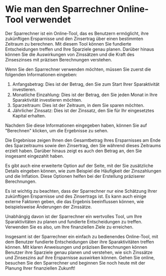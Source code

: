 Wie man den Sparrechner Online-Tool verwendet
=============================================

Der Sparrechner ist ein Online-Tool, das es Benutzern ermöglicht, ihre zukünftigen Ersparnisse und den Zinsertrag über einen bestimmten Zeitraum zu berechnen. Mit diesem Tool können Sie fundierte Entscheidungen treffen und Ihre Sparziele genau planen. Darüber hinaus können Sie die Auswirkungen von Zinssätzen und die Kraft des Zinseszinses mit präzisen Berechnungen verstehen.

Wenn Sie den Sparrechner verwenden möchten, müssen Sie zuerst die folgenden Informationen eingeben:

1. Anfangsbetrag: Dies ist der Betrag, den Sie zum Start Ihrer Sparaktivität investieren.
2. Monatliche Einzahlung: Dies ist der Betrag, den Sie jeden Monat in Ihre Sparaktivität investieren möchten.
3. Sparzeitraum: Dies ist der Zeitraum, in dem Sie sparen möchten.
4. Jährlicher Zinssatz: Dies ist der Zinssatz, den Sie für Ihr eingesetztes Kapital erhalten.

Nachdem Sie diese Informationen eingegeben haben, können Sie auf "Berechnen" klicken, um die Ergebnisse zu sehen.

Die Ergebnisse zeigen Ihnen den Gesamtbetrag Ihres Ersparnisses am Ende des Sparzeitraums sowie den Zinsertrag, den Sie während dieses Zeitraums erzielt haben. Darüber hinaus zeigt es auch den Betrag an, den Sie insgesamt eingezahlt haben.

Es gibt auch eine erweiterte Option auf der Seite, mit der Sie zusätzliche Details eingeben können, wie zum Beispiel die Häufigkeit der Zinszahlungen und die Inflation. Diese Optionen helfen bei der Erstellung präziserer Berechnungen.

Es ist wichtig zu beachten, dass der Sparrechner nur eine Schätzung Ihrer zukünftigen Ersparnisse und des Zinsertrags ist. Es kann auch einige externe Faktoren geben, die das Ergebnis beeinflussen können, wie beispielsweise Änderungen der Zinssätze.

Unabhängig davon ist der Sparrechner ein wertvolles Tool, um Ihre Sparaktivitäten zu planen und fundierte Entscheidungen zu treffen. Verwenden Sie es also, um Ihre finanziellen Ziele zu erreichen.

Insgesamt ist der Sparrechner ein einfach zu bedienendes Online-Tool, mit dem Benutzer fundierte Entscheidungen über ihre Sparaktivitäten treffen können. Mit klaren Anweisungen und präzisen Berechnungen können Benutzer ihre Sparziele genau planen und verstehen, wie sich Zinssätze und Zinseszins auf ihre Ersparnisse auswirken können. Gehen Sie online, besuchen Sie den Sparrechner und beginnen Sie noch heute mit der Planung Ihrer finanziellen Zukunft!